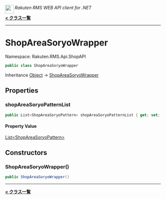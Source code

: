 <img align="left" style="height: 2em;" src="https://webservice.rakuten.co.jp/favicon.ico"><em>Rakuten RMS WEB API client for .NET</em>

[**< クラス一覧**](./)
- - -

# ShopAreaSoryoWrapper

Namespace: Rakuten.RMS.Api.ShopAPI

```csharp
public class ShopAreaSoryoWrapper
```

Inheritance [Object](https://docs.microsoft.com/en-us/dotnet/api/system.object) → [ShopAreaSoryoWrapper](./rakuten.rms.api.shopapi.shopareasoryowrapper)

## Properties

### <a id="properties-shopareasoryopatternlist"/>**shopAreaSoryoPatternList**

```csharp
public List<ShopAreaSoryoPattern> shopAreaSoryoPatternList { get; set; }
```

#### Property Value

[List&lt;ShopAreaSoryoPattern&gt;](https://docs.microsoft.com/en-us/dotnet/api/system.collections.generic.list-1)<br>

## Constructors

### <a id="constructors-.ctor"/>**ShopAreaSoryoWrapper()**

```csharp
public ShopAreaSoryoWrapper()
```


- - -
[**< クラス一覧**](./)
